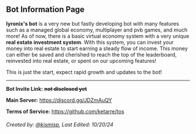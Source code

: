 ## Bot Information Page

**lyronix's bot** is a very new but fastly developing bot with many features such as a managed global economy, multiplayer and pvb games, and much more! As of  now, there is a basic virtual economy system with a very unique **real estate investment system**. With this system, you can invest your money into real estate to start earning a steady flow of income. This money can either be saved and cherished to reach the top of the leaderboard, reinvested into real estate, or spent on our upcoming features! 

This is just the start, expect rapid growth and updates to the bot!

---

**Bot Invite Link:** ~~**not disclosed yet**~~

**Main Server:** https://discord.gg/JDZmAuQY

**Terms of Service:** https://github.com/ketarre/tos


###### Created by: [@kismisp](https://discordapp.com/users/1206865169846632450), Last Edited: 10/20/24
